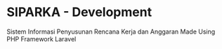 # SIPARKA - Development

Sistem Informasi Penyusunan Rencana Kerja dan Anggaran Made Using PHP Framework Laravel

